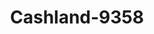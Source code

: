 ---
f_zip-code: 45459
f_state-code: OH
title: Cashland-9358
f_phone: 937-432-9601
f_city-only: Washingto Twp
f_address: 980 Miamsbrg Cntrvlle Road Washingto Twp
f_location-unique-id: '9358'
slug: cashland-9358
updated-on: '2024-05-30T13:46:58.046Z'
created-on: '2024-05-30T13:36:59.803Z'
published-on: '2024-05-30T13:54:32.469Z'
f_city-state: cms/city/washingto-twp-oh.md
f_company: cms/company/cashland.md
f_state: cms/state/ohio.md
layout: '[payday-loan].html'
tags: payday-loan
---